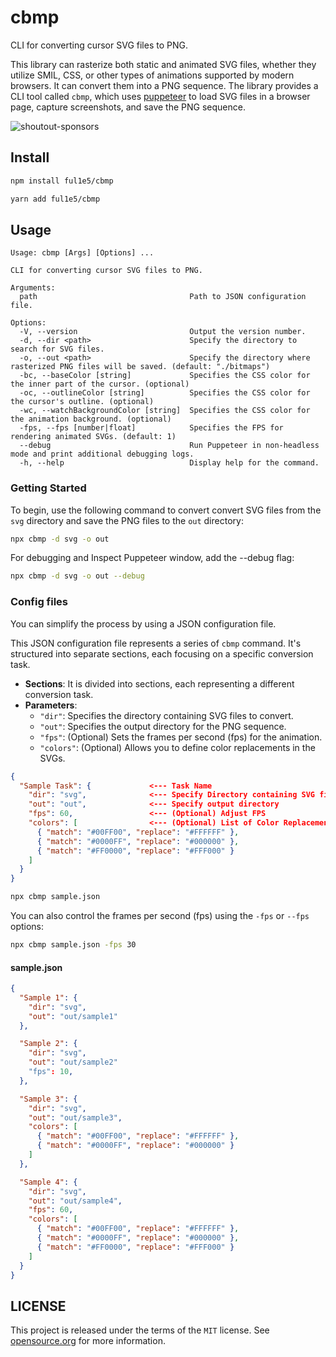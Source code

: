 # cbmp

CLI for converting cursor SVG files to PNG.

This library can rasterize both static and animated SVG files, whether they utilize SMIL, CSS, or other types of animations supported by modern browsers. It can convert them into a PNG sequence. The library provides a CLI tool called `cbmp`, which uses [puppeteer](https://www.npmjs.com/package/puppeteer) to load SVG files in a browser page, capture screenshots, and save the PNG sequence.

<!-- If you're interested, you can learn more about "sponsor-spotlight" on
 https://dev.to/ful1e5/lets-give-recognition-to-those-supporting-our-work-on-github-sponsors-b00 -->

![shoutout-sponsors](https://sponsor-spotlight.vercel.app/sponsor?login=ful1e5)

## Install

```bash
npm install ful1e5/cbmp
```

```bash
yarn add ful1e5/cbmp
```

## Usage

```
Usage: cbmp [Args] [Options] ...

CLI for converting cursor SVG files to PNG.

Arguments:
  path                                  Path to JSON configuration file.

Options:
  -V, --version                         Output the version number.
  -d, --dir <path>                      Specify the directory to search for SVG files.
  -o, --out <path>                      Specify the directory where rasterized PNG files will be saved. (default: "./bitmaps")
  -bc, --baseColor [string]             Specifies the CSS color for the inner part of the cursor. (optional)
  -oc, --outlineColor [string]          Specifies the CSS color for the cursor's outline. (optional)
  -wc, --watchBackgroundColor [string]  Specifies the CSS color for the animation background. (optional)
  -fps, --fps [number|float]            Specifies the FPS for rendering animated SVGs. (default: 1)
  --debug                               Run Puppeteer in non-headless mode and print additional debugging logs.
  -h, --help                            Display help for the command.
```

### Getting Started

To begin, use the following command to convert convert SVG files from the `svg` directory and save the PNG files to the `out` directory:

```bash
npx cbmp -d svg -o out
```

For debugging and Inspect Puppeteer window, add the --debug flag:

```bash
npx cbmp -d svg -o out --debug
```

### Config files

You can simplify the process by using a JSON configuration file.

This JSON configuration file represents a series of `cbmp` command. It's structured into separate sections, each focusing on a specific conversion task.

- **Sections**: It is divided into sections, each representing a different conversion task.
- **Parameters**:
  - `"dir"`: Specifies the directory containing SVG files to convert.
  - `"out"`: Specifies the output directory for the PNG sequence.
  - `"fps"`: (Optional) Sets the frames per second (fps) for the animation.
  - `"colors"`: (Optional) Allows you to define color replacements in the SVGs.

```json
{
  "Sample Task": {             <--- Task Name
    "dir": "svg",              <--- Specify Directory containing SVG files
    "out": "out",              <--- Specify output directory
    "fps": 60,                 <--- (Optional) Adjust FPS
    "colors": [                <--- (Optional) List of Color Replacements
      { "match": "#00FF00", "replace": "#FFFFFF" },
      { "match": "#0000FF", "replace": "#000000" },
      { "match": "#FF0000", "replace": "#FFF000" }
    ]
  }
}
```

```bash
npx cbmp sample.json
```

You can also control the frames per second (fps) using the `-fps` or `--fps` options:

```bash
npx cbmp sample.json -fps 30
```

#### sample.json

```json
{
  "Sample 1": {
    "dir": "svg",
    "out": "out/sample1"
  },

  "Sample 2": {
    "dir": "svg",
    "out": "out/sample2"
    "fps": 10,
  },

  "Sample 3": {
    "dir": "svg",
    "out": "out/sample3",
    "colors": [
      { "match": "#00FF00", "replace": "#FFFFFF" },
      { "match": "#0000FF", "replace": "#000000" }
    ]
  },

  "Sample 4": {
    "dir": "svg",
    "out": "out/sample4",
    "fps": 60,
    "colors": [
      { "match": "#00FF00", "replace": "#FFFFFF" },
      { "match": "#0000FF", "replace": "#000000" },
      { "match": "#FF0000", "replace": "#FFF000" }
    ]
  }
}
```

## LICENSE

This project is released under the terms of the `MIT` license.
See [opensource.org](https://opensource.org/licenses/MIT) for more information.
